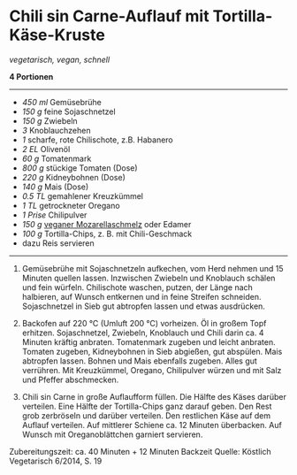 # Chili sin Carne-Auflauf mit Tortilla-Käse-Kruste

*vegetarisch, vegan, schnell*

**4 Portionen**

---

- *450 ml* Gemüsebrühe
- *150 g* feine Sojaschnetzel
- *150 g* Zwiebeln
- *3* Knoblauchzehen
- *1* scharfe, rote Chilischote, z.B. Habanero
- *2 EL* Olivenöl
- *60 g* Tomatenmark
- *800 g* stückige Tomaten (Dose)
- *220 g* Kidneybohnen (Dose)
- *140 g* Mais (Dose)
- *0.5 TL* gemahlener Kreuzkümmel
- *1 TL* getrockneter Oregano
- *1 Prise* Chilipulver
- *150 g* [veganer Mozarellaschmelz](https://raw.githubusercontent.com/dasnessie/recipes/master/mozzarellaschmelz.md) oder Edamer
- *100 g* Tortilla-Chips, z. B. mit Chili-Geschmack
- dazu Reis servieren

---

1. Gemüsebrühe mit Sojaschnetzeln aufkechen, vom Herd nehmen und 15 Minuten quellen lassen. Inzwischen Zwiebeln und Knoblauch schälen und fein würfeln. Chilischote waschen, putzen, der Länge nach halbieren, auf Wunsch entkernen und in feine Streifen schneiden. Sojaschnetzel in Sieb gut abtropfen lassen und etwas ausdrücken.

2. Backofen auf 220 °C (Umluft 200 °C) vorheizen. Öl in großem Topf erhitzen. Sojaschnetzel, Zwiebeln, Knoblauch und Chili darin ca. 4 Minuten kräftig anbraten. Tomatenmark zugeben und leicht anbraten. Tomaten zugeben, Kidneybohnen in Sieb abgießen, gut abspülen. Mais abtropfen lassen. Bohnen und Mais ebenfalls zugeben. Alles gut verrühren. Mit Kreuzkümmel, Oregano, Chilipulver würzen und mit Salz und Pfeffer abschmecken.

3. Chili sin Carne in große Auflaufform füllen. Die Hälfte des Käses darüber verteilen. Eine Hälfte der Tortilla-Chips ganz darauf geben. Den Rest grob zerbröseln und darüber verteilen. Den restlichen Käse auf dem Auflauf verteilen. Auf mittlerer Schiene ca. 12 Minuten überbacken. Auf Wunsch mit Oreganoblättchen garniert servieren.

Zubereitungszeit: ca. 40 Minuten + 12 Minuten Backzeit
Quelle: Köstlich Vegetarisch 6/2014, S. 19